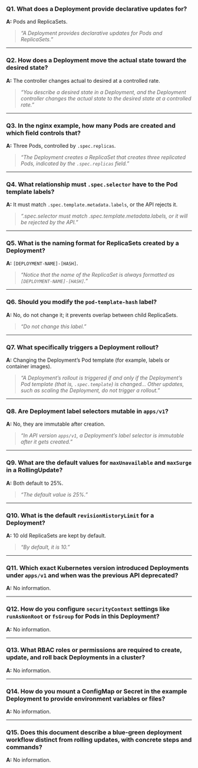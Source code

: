 ### Q1. What does a Deployment provide declarative updates for?  
**A:** Pods and ReplicaSets.  
> *“A Deployment provides declarative updates for Pods and ReplicaSets.”*  

---

### Q2. How does a Deployment move the actual state toward the desired state?  
**A:** The controller changes actual to desired at a controlled rate.  
> *“You describe a desired state in a Deployment, and the Deployment controller changes the actual state to the desired state at a controlled rate.”*  

---

### Q3. In the nginx example, how many Pods are created and which field controls that?  
**A:** Three Pods, controlled by `.spec.replicas`.  
> *“The Deployment creates a ReplicaSet that creates three replicated Pods, indicated by the `.spec.replicas` field.”*  

---

### Q4. What relationship must `.spec.selector` have to the Pod template labels?  
**A:** It must match `.spec.template.metadata.labels`, or the API rejects it.  
> *“.spec.selector must match .spec.template.metadata.labels, or it will be rejected by the API.”*  

---

### Q5. What is the naming format for ReplicaSets created by a Deployment?  
**A:** `[DEPLOYMENT-NAME]-[HASH]`.  
> *“Notice that the name of the ReplicaSet is always formatted as `[DEPLOYMENT-NAME]-[HASH]`.”*  

---

### Q6. Should you modify the `pod-template-hash` label?  
**A:** No, do not change it; it prevents overlap between child ReplicaSets.  
> *“Do not change this label.”*  

---

### Q7. What specifically triggers a Deployment rollout?  
**A:** Changing the Deployment’s Pod template (for example, labels or container images).  
> *“A Deployment’s rollout is triggered if and only if the Deployment’s Pod template (that is, `.spec.template`) is changed… Other updates, such as scaling the Deployment, do not trigger a rollout.”*  

---

### Q8. Are Deployment label selectors mutable in `apps/v1`?  
**A:** No, they are immutable after creation.  
> *“In API version `apps/v1`, a Deployment’s label selector is immutable after it gets created.”*  

---

### Q9. What are the default values for `maxUnavailable` and `maxSurge` in a RollingUpdate?  
**A:** Both default to 25%.  
> *“The default value is 25%.”*  

---

### Q10. What is the default `revisionHistoryLimit` for a Deployment?  
**A:** 10 old ReplicaSets are kept by default.  
> *“By default, it is 10.”*  

---

### Q11. Which exact Kubernetes version introduced Deployments under `apps/v1` and when was the previous API deprecated?  
**A:** No information.  

---

### Q12. How do you configure `securityContext` settings like `runAsNonRoot` or `fsGroup` for Pods in this Deployment?  
**A:** No information.  

---

### Q13. What RBAC roles or permissions are required to create, update, and roll back Deployments in a cluster?  
**A:** No information.  

---

### Q14. How do you mount a ConfigMap or Secret in the example Deployment to provide environment variables or files?  
**A:** No information.  

---

### Q15. Does this document describe a blue-green deployment workflow distinct from rolling updates, with concrete steps and commands?  
**A:** No information.  
